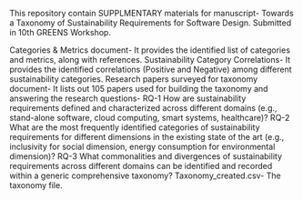 This repository contain SUPPLMENTARY materials for manuscript- Towards a Taxonomy of Sustainability Requirements for Software Design. Submitted in 10th GREENS Workshop.


Categories & Metrics document- It provides the identified list of categories and metrics, along with references.
Sustainability Category Correlations- It provides the identified correlations (Positive and Negative) among different sustainability categories.
Research papers surveyed for taxonomy document- It lists out 105 papers used for building the taxonomy and answering the research questions-
RQ-1 How are sustainability requirements defined and characterized across different domains (e.g., stand-alone software, cloud computing, smart systems, healthcare)?
RQ-2 What are the most frequently identified categories of sustainability requirements for different dimensions in the existing state of the art (e.g., inclusivity for social dimension, energy consumption for environmental dimension)?
RQ-3 What commonalities and divergences of sustainability requirements across different domains can be identified and recorded within a generic comprehensive taxonomy?
Taxonomy_created.csv- The taxonomy file.
